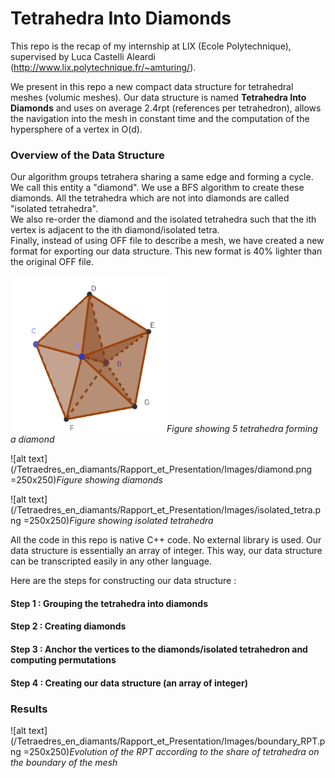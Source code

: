 # Tetrahedra Into Diamonds

This repo is the recap of my internship at LIX (Ecole Polytechnique), supervised by Luca Castelli Aleardi (http://www.lix.polytechnique.fr/~amturing/).

We present in this repo a new compact data structure for tetrahedral meshes (volumic meshes). Our data structure is named **Tetrahedra Into Diamonds** and uses on average 2.4rpt (references per tetrahedron), allows the navigation into the mesh in constant time and the computation of the hypersphere of a vertex in O(d).

### Overview of the Data Structure
Our algorithm groups tetrahera sharing a same edge and forming a cycle. We call this entity a "diamond". We use a BFS algorithm to create these diamonds. All the tetrahedra which are not into diamonds are called "isolated tetrahedra".<br />
We also re-order the diamond and the isolated tetrahedra such that the ith vertex is adjacent to the ith diamond/isolated tetra.<br/>
Finally, instead of using OFF file to describe a mesh, we have created a new format for exporting our data structure. This new format is 40% lighter than the original OFF file.

<img src="/Tetraedres_en_diamants/Rapport_et_Presentation/Images/full_diamond.png" width="250" height="250">*Figure showing 5 tetrahedra forming a diamond*



![alt text](/Tetraedres_en_diamants/Rapport_et_Presentation/Images/diamond.png =250x250)*Figure showing diamonds*

![alt text](/Tetraedres_en_diamants/Rapport_et_Presentation/Images/isolated_tetra.png =250x250)*Figure showing isolated tetrahedra*


All the code in this repo is native C++ code. No external library is used. Our data structure is essentially an array of integer. This way, our data structure can be transcripted easily in any other language.

Here are the steps for constructing our data structure : 

#### Step 1 : Grouping the tetrahedra into diamonds 

#### Step 2 : Creating diamonds

#### Step 3 : Anchor the vertices to the diamonds/isolated tetrahedron and computing permutations

#### Step 4 : Creating our data structure (an array of integer)


### Results

![alt text](/Tetraedres_en_diamants/Rapport_et_Presentation/Images/boundary_RPT.png =250x250)*Evolution of the RPT according to the share of tetrahedra on the boundary of the mesh*

